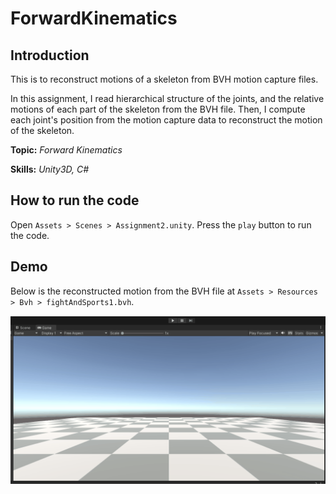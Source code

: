 # ForwardKinematics

## Introduction

This is to reconstruct motions of a skeleton from BVH motion capture files.

In this assignment, I read hierarchical structure of the joints, and the relative motions of each part of the skeleton from the BVH file. Then, I compute each joint's position from the motion capture data to reconstruct the motion of the skeleton.

**Topic:** _Forward Kinematics_ 

**Skills:** _Unity3D, C#_

## How to run the code

Open `Assets > Scenes > Assignment2.unity`. Press the `play` button to run the code.

## Demo

Below is the reconstructed motion from the BVH file at `Assets > Resources > Bvh > fightAndSports1.bvh`.

![](/Demo/766A2.gif)
